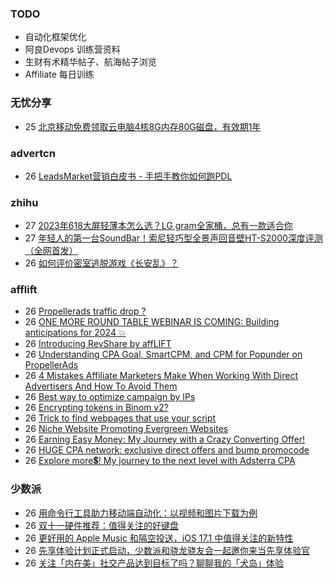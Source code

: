 ### TODO
-  自动化框架优化
-  阿良Devops 训练营资料
-  生财有术精华帖子、航海帖子浏览
-  Affiliate 每日训练

### 无忧分享
<!-- ruyo:START -->
-  25 [北京移动免费领取云电脑4核8G内存80G磁盘，有效期1年](https://51.ruyo.net/18513.html)<!-- ruyo:END -->

### advertcn
<!-- advertcn:START -->
-  26 [LeadsMarket营销白皮书 - 手把手教你如何跑PDL](https://www.advertcn.com/forum.php?mod=viewthread&tid=112704)<!-- advertcn:END -->

### zhihu
<!-- zhihu:START -->
-  27 [2023年618大屏轻薄本怎么选？LG gram全家桶，总有一款适合你](http://zhuanlan.zhihu.com/p/632641888?utm_campaign=rss&utm_medium=rss&utm_source=rss&utm_content=title)
-  27 [年轻人的第一台SoundBar！索尼轻巧型全景声回音壁HT-S2000深度评测（全网首发）](http://zhuanlan.zhihu.com/p/630990296?utm_campaign=rss&utm_medium=rss&utm_source=rss&utm_content=title)
-  26 [如何评价密室逃脱游戏《长安乱》？](http://www.zhihu.com/question/563950552/answer/3045961312?utm_campaign=rss&utm_medium=rss&utm_source=rss&utm_content=title)<!-- zhihu:END -->

### afflift
<!-- afflift:START -->
-  26 [Propellerads traffic drop ?](https://afflift.com/f/threads/propellerads-traffic-drop.11860/)
-  26 [ONE MORE ROUND TABLE WEBINAR IS COMING: Building anticipations for 2024 💥](https://afflift.com/f/threads/one-more-round-table-webinar-is-coming-building-anticipations-for-2024-%F0%9F%92%A5.11794/)
-  26 [Introducing RevShare by affLIFT](https://afflift.com/f/threads/introducing-revshare-by-afflift.11814/)
-  26 [Understanding CPA Goal, SmartCPM, and CPM for Popunder on PropellerAds](https://afflift.com/f/threads/understanding-cpa-goal-smartcpm-and-cpm-for-popunder-on-propellerads.11845/)
-  26 [4 Mistakes Affiliate Marketers Make When Working With Direct Advertisers And How To Avoid Them](https://afflift.com/f/threads/4-mistakes-affiliate-marketers-make-when-working-with-direct-advertisers-and-how-to-avoid-them.11875/)
-  26 [Best way to optimize campaign by IPs](https://afflift.com/f/threads/best-way-to-optimize-campaign-by-ips.11869/)
-  26 [Encrypting tokens in Binom v2?](https://afflift.com/f/threads/encrypting-tokens-in-binom-v2.11870/)
-  26 [Trick to find webpages that use your script](https://afflift.com/f/threads/trick-to-find-webpages-that-use-your-script.11871/)
-  26 [Niche Website Promoting Evergreen Websites](https://afflift.com/f/threads/niche-website-promoting-evergreen-websites.11872/)
-  26 [Earning Easy Money: My Journey with a Crazy Converting Offer!](https://afflift.com/f/threads/earning-easy-money-my-journey-with-a-crazy-converting-offer.11370/)
-  26 [HUGE CPA network: exclusive direct offers and bump promocode](https://afflift.com/f/threads/huge-cpa-network-exclusive-direct-offers-and-bump-promocode.11077/)
-  26 [Explore more💲! My journey to the next level with Adsterra CPA](https://afflift.com/f/threads/explore-more%F0%9F%92%B2-my-journey-to-the-next-level-with-adsterra-cpa.11688/)<!-- afflift:END -->

### 少数派
<!-- sspai:START -->
-  26 [用命令行工具助力移动端自动化：以视频和图片下载为例](https://sspai.com/prime/story/cli-utils-in-mobile-automations)
-  26 [双十一硬件推荐：值得关注的好键盘](https://sspai.com/post/80308)
-  26 [更好用的 Apple Music 和隔空投送，iOS 17.1 中值得关注的新特性](https://sspai.com/post/83879)
-  26 [先享体验计划正式启动，少数派和骁龙骁友会一起邀你来当先享体验官](https://sspai.com/post/83860)
-  26 [关注「内在美」社交产品达到目标了吗？聊聊我的「犬岛」体验](https://sspai.com/post/83758)<!-- sspai:END -->

